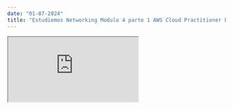 ```yaml
---
date: "01-07-2024"
title: "Estudiemos Networking Modulo 4 parte 1 AWS Cloud Practitioner Essentials"
---
```

<iframe src="https://www.youtube.com/embed/aFYlJhSlVIA" allowfullscreen></iframe>
